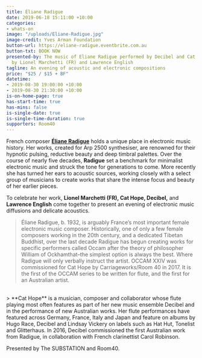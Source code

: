 ```yaml
---
title: Éliane Radigue
date: 2019-06-18 15:11:00 +10:00
categories:
- whats-on
image: "/uploads/Eliane-Radigue.jpg"
image-credit: Yves Arman Foundation
button-url: https://eliane-radigue.eventbrite.com.au
button-txt: BOOK NOW
presented-by: The music of Eliane Radigue performed by Decibel and Cat Hope. Diffusion
  by Lionel Marchetti (FR) and Lawrence English
tagline: An evening of acoustic and electronic compositions
price: "$25 / $15 + BF"
datetime:
- 2019-08-30 19:00:00 +10:00
- 2019-08-30 21:30:00 +10:00
is-on-home-page: true
has-start-time: true
has-mins: false
is-single-date: true
is-single-time-duration: true
supporters: Room40
---
```


French composer **[Éliane Radigue](http://www.lovely.com/bios/radigue.html)** holds a unique place in electronic music history. Her works, created for Arp 2500 synthesiser, are renowned for their hypnotic pulsing, reductive beauty and deep timbral palettes. Over the course of nearly five decades, **Radigue** set a benchmark for minimalist electronic music and struck the tone for generations to come. More recently she has turned her ears to acoustic sources, working closely with a select group of musicians to create works that share the intense focus and beauty of her earlier pieces. 

To celebrate her work, **Lionel Marchetti (FR), Cat Hope, Decibel,** and **Lawrence English** come together to present an evening of electronic music diffusions and delicate acoustics.


> Éliane Radigue, b. 1932, is arguably France’s most important female electronic music composer. Historically, one of only a few female composers working in the 20th century, and a dedicated Tibetan Buddhist, over the last decade Radigue has begun creating works for specific performers called Occam after the theory of philosopher William of Ockhamthat–the simplest option is always the best. Where Radigue will only verbally instruct the artist. OCCAM XXIV was commissioned for Cat Hope by Carriageworks/Room 40 in 2017. It is the first of the OCCAM series to be written for flute, and the first for an Australian artist. 
<br>
> **Cat Hope** is a musician, composer and collaborator whose flute playing most often features as part of her new music ensemble Decibel and in the performance of new Australian works. Her flute performances have featured  across Germany, France, Italy and Japan and feature on albums by Hugo Race, Decibel and Lindsay Vickery on labels such as Hat Hut, Tonelist and Glitterhaus. In 2016, Decibel commissioned the first Australian work from Radigue, in collaboration with French clarinettist Carol Robinson.

<br>

Presented by The SUBSTATION and Room40. 